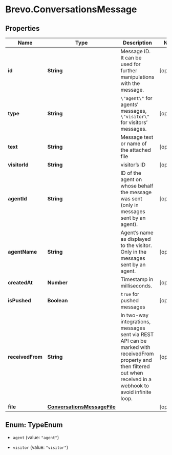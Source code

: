 # Brevo.ConversationsMessage

## Properties
Name | Type | Description | Notes
------------ | ------------- | ------------- | -------------
**id** | **String** | Message ID. It can be used for further manipulations with the message. | [optional] 
**type** | **String** | `\"agent\"` for agents’ messages, `\"visitor\"` for visitors’ messages. | [optional] 
**text** | **String** | Message text or name of the attached file | [optional] 
**visitorId** | **String** | visitor’s ID | [optional] 
**agentId** | **String** | ID of the agent on whose behalf the message was sent (only in messages sent by an agent). | [optional] 
**agentName** | **String** | Agent’s name as displayed to the visitor. Only in the messages sent by an agent. | [optional] 
**createdAt** | **Number** | Timestamp in milliseconds. | [optional] 
**isPushed** | **Boolean** | `true` for pushed messages | [optional] 
**receivedFrom** | **String** | In two-way integrations, messages sent via REST API can be marked with receivedFrom property and then filtered out when received in a webhook to avoid infinite loop. | [optional] 
**file** | [**ConversationsMessageFile**](ConversationsMessageFile.md) |  | [optional] 


<a name="TypeEnum"></a>
## Enum: TypeEnum


* `agent` (value: `"agent"`)

* `visitor` (value: `"visitor"`)




